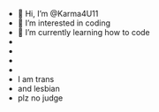 - 👋 Hi, I’m @Karma4U11
- 👀 I’m interested in coding
- 🌱 I’m currently learning how to code
-
-
-
-
- I am trans
- and lesbian
- plz no judge

